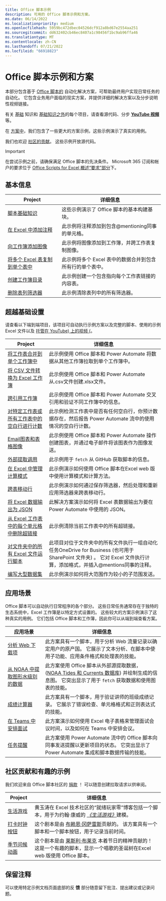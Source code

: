 ```yaml
---
title: Office 脚本示例
description: 可用的 Office 脚本示例和方案。
ms.date: 06/14/2022
ms.localizationpriority: medium
ms.openlocfilehash: 5959bc472dbec04526dcf912a8bd67e2554aa251
ms.sourcegitcommit: dd632402cb46ec8407a1c98456f1bc9ab96ffa46
ms.translationtype: MT
ms.contentlocale: zh-CN
ms.lasthandoff: 07/21/2022
ms.locfileid: "66918823"
---
```

# <a name="office-scripts-samples-and-scenarios"></a>Office 脚本示例和方案

本部分包含基于 [Office 脚本的](../../overview/excel.md) 自动化解决方案，可帮助最终用户实现日常任务的自动化。 它包含业务用户面临的现实方案，并提供详细的解决方案以及分步说明性视频链接。

有关 [基础](#basics) 知识和 [基础知识之外](#beyond-the-basics)的每个项目，请查看源代码、分步 [**YouTube 视频**](https://www.youtube.com/playlist?list=PLr3zVPZrMOUMl88fs8uc2GGAePRnNe6m0)等。

在 [方案中](#scenarios)，我们包含了一些更大的方案示例，这些示例演示了真实的用例。

我们也欢迎 [社区的贡献](#community-contributions-and-fun-samples)。 这些示例开放源代码。

> [!IMPORTANT]
> 在尝试示例之前，请确保满足 Office 脚本的先决条件。 Microsoft 365 订阅和帐户的要求位于 [Office Scripts for Excel 概述“要求”部分](../../overview/excel.md#requirements)下。

## <a name="basics"></a>基本信息

| Project | 详细信息 |
|---------|---------|
| [脚本基础知识](excel-samples.md) | 这些示例演示了 Office 脚本的基本构建基块。 |
| [在 Excel 中添加注释](add-excel-comments.md) | 此示例将注释添加到包含@mentioning同事的单元格。 |
| [向工作簿添加图像](add-image-to-workbook.md) | 此示例将图像添加到工作簿，并跨工作表复制图像。|
| [将多个 Excel 表复制到单个表中](copy-tables-combine.md) | 此示例将多个 Excel 表中的数据合并到包含所有行的单个表中。 |
| [创建工作簿目录](table-of-contents.md) | 此示例创建一个包含指向每个工作表链接的内容表。 |
| [删除表列筛选器](clear-table-filter-for-active-cell.md) | 此示例清除表列中的所有筛选器。 |

## <a name="beyond-the-basics"></a>超越基础设置

请查看以下端到端项目，该项目可自动执行示例方案以及完整的脚本、使用的示例 Excel 文件以及 [托管在 YouTube) 上的视频 (](https://www.youtube.com/playlist?list=PLr3zVPZrMOUMl88fs8uc2GGAePRnNe6m0)。

| Project | 详细信息 |
|---------|---------|
| [将工作表合并到单个工作簿中](combine-worksheets-into-single-workbook.md) | 此示例使用 Office 脚本和 Power Automate 将数据从其他工作簿拉取到单个工作簿中。 |
| [将 CSV 文件转换为 Excel 工作簿](convert-csv.md) | 此示例使用 Office 脚本和 Power Automate 从.csv文件创建.xlsx文件。 |
| [跨引用工作簿](excel-cross-reference.md) | 此示例使用 Office 脚本和 Power Automate 交叉引用和验证不同工作簿中的信息。 |
| [对特定工作表或所有工作表中的空白行进行计数](count-blank-rows.md) | 此示例检测工作表中是否有任何空白行，你预计数据存在，然后报告 Power Automate 流中的使用情况的空白行计数。 |
| [Email图表和表格图像](email-images-chart-table.md) | 此示例使用 Office 脚本和 Power Automate 操作创建图表，并通过电子邮件将该图表作为图像发送。 |
| [外部提取调用](external-fetch-calls.md) | 此示例用于 `fetch` 从 GitHub 获取脚本的信息。 |
| [在 Excel 中管理计算模式](excel-calculation.md) | 此示例演示如何使用 Office 脚本在Excel web 版中使用计算模式和计算方法。 |
| [跨表移动行](move-rows-across-tables.md) | 此示例演示如何通过保存筛选器，然后处理和重新应用筛选器来跨表移动行。 |
| [将 Excel 数据输出为 JSON](get-table-data.md) | 此解决方案演示如何将 Excel 表数据输出为要在 Power Automate 中使用的 JSON。 |
| [从 Excel 工作表中的每个单元格中删除超链接](remove-hyperlinks-from-cells.md) | 此示例清除当前工作表中的所有超链接。 |
| [对文件夹中的所有 Excel 文件运行脚本](automate-tasks-on-all-excel-files-in-folder.md) | 此项目对位于文件夹中的所有文件执行一组自动化任务OneDrive for Business (也可用于 SharePoint 文件夹) 。 它对 Excel 文件执行计算，添加格式，并插入@mentions同事的注释。 |
| [编写大型数据集](write-large-dataset.md) | 此示例演示如何将大范围作为较小的子范围发送。 |

## <a name="scenarios"></a>应用场景

Office 脚本可以自动执行日常程序的各个部分。 这些日常任务通常存在于独特的生态系统中，Excel 工作簿是以特定方式设置的。 这些较大的方案示例演示了这种真实的用例。 它们包括 Office 脚本和工作簿，因此你可以从端到端查看方案。

| 应用场景 | 详细信息 |
|---------|---------|
| [分析 Web 下载项](../scenarios/analyze-web-downloads.md) | 此方案具有一个脚本，用于分析 Web 流量记录以确定用户的原产国。 它展示了文本分析、在脚本中使用子功能、应用条件格式和处理表的技能。 |
| [从 NOAA 中提取图形水级别的数据](../scenarios/noaa-data-fetch.md) | 此方案使用 Office 脚本从外部源提取数据， ([NOAA Tides 和 Currents 数据库](https://tidesandcurrents.noaa.gov/)) 并绘制生成的信息图。 它突出显示了用于 `fetch` 获取数据和使用图表的技能。 |
| [成绩计算器](../scenarios/grade-calculator.md) | 此方案具有一个脚本，用于验证讲师的班级成绩记录。 它展示了错误检查、单元格格式和正则表达式的技能。 |
| [在 Teams 中安排面试](../scenarios/schedule-interviews-in-teams.md) | 此方案演示如何使用 Excel 电子表格来管理面试会议时间，以及如何在 Teams 中安排会议。 |
| [任务提醒](../scenarios/task-reminders.md) | 此方案使用 Power Automate 流中的 Office 脚本向同事发送提醒以更新项目的状态。 它突出显示了 Power Automate 集成和脚本数据传输的技能。 |

## <a name="community-contributions-and-fun-samples"></a>社区贡献和有趣的示例

我们欢迎来自 Office 脚本社区的 [捐款](https://github.com/OfficeDev/office-scripts-docs/blob/master/Contributing.md) ！ 可以随意创建拉取请求以供审阅。

| Project | 详细信息 |
|---------|---------|
| [生活游戏](https://techcommunity.microsoft.com/t5/excel-blog/ready-player-zero/ba-p/2246208) | 黄玉涛在 Excel 技术社区的“就绪玩家零”博客包括一个脚本，用于为约翰·康威的 [*《生活游戏》*](https://en.wikipedia.org/wiki/Conway%27s_Game_of_Life)建模。 |
| [打卡时钟按钮](../scenarios/punch-clock.md) | 这个剧本是由 [布赖恩·冈萨雷斯](https://github.com/b-gonzalez)贡献的。 该方案具有一个脚本和一个脚本按钮，用于记录当前时间。 |
| [季节问候动画](community-seasons-greetings.md) | 这个剧本是由 [莱斯利·布莱克](https://www.linkedin.com/in/lesblackconsultant/) 本着节日的精神贡献的！ 这是一个有趣的脚本，显示一个唱歌的圣诞树在Excel web 版使用 Office 脚本。 |

## <a name="leave-a-comment"></a>保留注释

可以使用特定示例文档页面底部的反 **馈** 部分随意留下批注、提出建议或记录问题。
